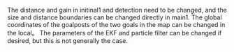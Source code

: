  The distance and gain in initinal1 and detection need to be changed, and the size and distance boundaries can be changed directly in main1.
 The global coordinates of the goalposts of the two goals in the map can be changed in the local。
 The parameters of the EKF and particle filter can be changed if desired, but this is not generally the case.
